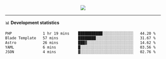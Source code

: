 <h3 align="center">
  <a href="https://github.com/hwalker928">
      <img src="https://github-profile-trophy.vercel.app/?username=hwalker928&no-bg=true&no-frame=true">
  </a>
</h3>


<hr>

📊 **Development statistics**

<!--START_SECTION:waka-->

```txt
PHP              1 hr 19 mins    ███████████░░░░░░░░░░░░░░   44.20 %
Blade Template   57 mins         ████████░░░░░░░░░░░░░░░░░   31.67 %
Astro            26 mins         ███▓░░░░░░░░░░░░░░░░░░░░░   14.62 %
YAML             6 mins          █░░░░░░░░░░░░░░░░░░░░░░░░   03.56 %
JSON             4 mins          ▓░░░░░░░░░░░░░░░░░░░░░░░░   02.76 %
```

<!--END_SECTION:waka-->

